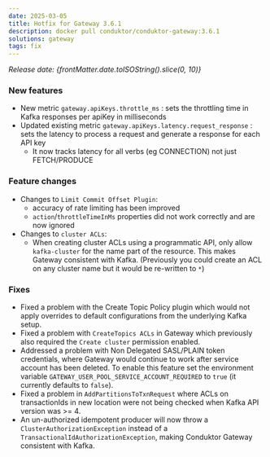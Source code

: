```yaml
---
date: 2025-03-05
title: Hotfix for Gateway 3.6.1
description: docker pull conduktor/conduktor-gateway:3.6.1
solutions: gateway
tags: fix
---
```


*Release date: {frontMatter.date.toISOString().slice(0, 10)}*

### New features

- New metric `gateway.apiKeys.throttle_ms` : sets the throttling time in Kafka responses per apiKey in milliseconds
- Updated existing metric `gateway.apiKeys.latency.request_response` : sets the latency to process a request and generate a response for each API key
  - It now tracks latency for all verbs (eg CONNECTION) not just FETCH/PRODUCE

### Feature changes

- Changes to `Limit Commit Offset Plugin`:
  - accuracy of rate limiting has been improved
  - `action`/`throttleTimeInMs` properties did not work correctly and are now ignored
- Changes to `cluster ACLs`:
  - When creating cluster ACLs using a programmatic API, only allow `kafka-cluster` for the name part of the resource. This makes  Gateway consistent with Kafka. (Previously you could create an ACL on any cluster name but it would be re-written to `*`)

### Fixes

- Fixed a problem with the Create Topic Policy plugin which would not apply overrides to default configurations from the underlying Kafka setup.
- Fixed a problem with `CreateTopics ACLs` in Gateway which previously also required the `Create cluster` permission enabled.
- Addressed a problem with Non Delegated SASL/PLAIN token credentials, where Gateway would continue to work after service account has been deleted. To enable this feature set the environment variable `GATEWAY_USER_POOL_SERVICE_ACCOUNT_REQUIRED` to `true` (it currently defaults to `false`).
- Fixed a problem in `AddPartitionsToTxnRequest` where ACLs on transactionIds in new location were not being checked when Kafka API version was >= 4.
- An un-authorized idempotent producer will now throw a `ClusterAuthorizationException` instead of a `TransactionalIdAuthorizationException`,  making Conduktor Gateway consistent with Kafka.


